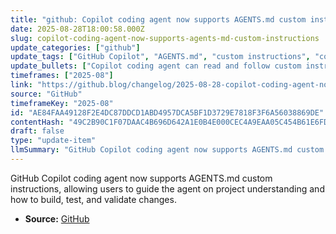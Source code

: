 ```yaml
---
title: "github: Copilot coding agent now supports AGENTS.md custom instructions"
date: 2025-08-28T18:00:58.000Z
slug: copilot-coding-agent-now-supports-agents-md-custom-instructions
update_categories: ["github"]
update_tags: ["GitHub Copilot", "AGENTS.md", "custom instructions", "coding agent", "automation"]
update_bullets: ["Copilot coding agent can read and follow custom instructions from AGENTS.md files.", "Users can specify how Copilot should understand the project context.", "Instructions can include guidance on building, testing, and validating code changes.", "This feature enhances autonomous background coding by providing tailored project-specific directions."]
timeframes: ["2025-08"]
link: "https://github.blog/changelog/2025-08-28-copilot-coding-agent-now-supports-agents-md-custom-instructions"
source: "GitHub"
timeframeKey: "2025-08"
id: "AE84FAA49128F2E4DC87DDCD1ABD4957DCA5BF1D3729E7818F3F6A56038869DE"
contentHash: "49C2B90C1F07DAAC4B696D642A1E0B4E000CEC4A9EAA05C454B61E6FD35DE8C2"
draft: false
type: "update-item"
llmSummary: "GitHub Copilot coding agent now supports AGENTS.md custom instructions, allowing users to guide the agent on project understanding and how to build, test, and validate changes."
---
```


GitHub Copilot coding agent now supports AGENTS.md custom instructions, allowing users to guide the agent on project understanding and how to build, test, and validate changes.

- **Source:** [GitHub](https://github.blog/changelog/2025-08-28-copilot-coding-agent-now-supports-agents-md-custom-instructions)
